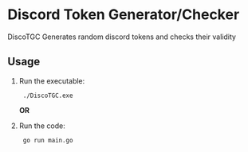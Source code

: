 # Discord Token Generator/Checker

DiscoTGC Generates random discord tokens and checks their validity

## Usage

1. Run the executable:


        ./DiscoTGC.exe

    **OR**

2. Run the code:

        go run main.go
